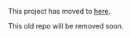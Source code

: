 This project has moved to [here](https://github.com/rafael-santiago/cutest.git).

This old repo will be removed soon.
